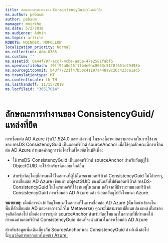 ```yaml
---
title: ลักษณะการทำงานของ ConsistencyGuid/แหล่งที่ยึด
ms.author: pebaum
author: pebaum
manager: mnirkhe
ms.date: 5/2/2018
ms.audience: Admin
ms.topic: article
ROBOTS: NOINDEX, NOFOLLOW
localization_priority: Normal
ms.collection: Adm_O365
ms.custom: ''
ms.assetid: 6a44f797-acc7-4cbe-aa5a-47e2581fabf5
ms.openlocfilehash: f0ff94a8e46f1fb4e0ac8653c51f8f651e29498b
ms.sourcegitcommit: b43f77221f47b50c41197a448a9c26c423ce1ad5
ms.translationtype: MT
ms.contentlocale: th-TH
ms.lasthandoff: 11/15/2019
ms.locfileid: "36517014"
---
```

# <a name="consistencyguid--sourceanchor-behavior"></a>ลักษณะการทำงานของ ConsistencyGuid/แหล่งที่ยึด

การเชื่อมต่อ AD Azure (รุ่น1.1.524.0 และหลังจาก) ในขณะนี้อำนวยความสะดวกในการใช้งานของ msDS ConsistencyGuid เป็นแอตทริบิวต์ sourceAnchor เมื่อใช้คุณลักษณะนี้การเชื่อมต่อ AD Azure กำหนดค่ากฎการซิงโครไนส์โดยอัตโนมัติเพื่อ:
  
- ใช้ msDS-ConsistencyGuid เป็นแอตทริบิวต์ sourceAnchor สำหรับวัตถุผู้ใช้ ObjectGUID จะใช้สำหรับชนิดออบเจ็กต์อื่น
    
- สำหรับวัตถุใดๆที่กำหนดไว้ในสถานที่ผู้ใช้โฆษณาแอตทริบิวต์ ConsistencyGuid ไม่ได้บรรจุ, การเชื่อมต่อ AD Azure เขียนค่า objectGUID ของมันกลับไปยังแอตทริบิวต์ msDS-ConsistencyGuid ในไดเรกทอรีที่ใช้งานอยู่ในสถาน หลังจากที่มีรวบรวมแอตทริบิวต์ ConsistencyGuid การเชื่อมต่อ AD Azure แล้วส่งออกวัตถุไปยังโฆษณา Azure
    
 **หมายเหตุ:** เมื่อมีการนำเข้าวัตถุโฆษณาในสถานที่ในการเชื่อมต่อ AD Azure (นั่นคือนำเข้าลงในพื้นที่ตัวเชื่อมต่อ AD และคาดการณ์ไว้ใน Metaverse) คุณจะไม่สามารถเปลี่ยนแปลงแหล่งที่มาของจุดยึดอีกต่อไป เมื่อต้องการระบุค่า sourceAnchor สำหรับวัตถุโฆษณาในสถานที่ที่กำหนดให้กำหนดค่าแอตทริบิวต์ ConsistencyGuid ก่อนที่จะนำเข้ามาในการเชื่อมต่อ AD Azure 
  
สำหรับข้อมูลเพิ่มเติมเกี่ยวกับ SourceAnchor และ ConsistencyGuid อ้างอิงถึงต่อไปนี้:[แนวคิดการออกแบบโฆษณา Azure:](https://docs.microsoft.com/azure/active-directory/connect/active-directory-aadconnect-design-concepts)
  

